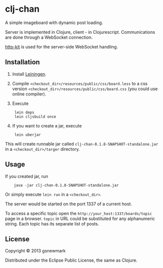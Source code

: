 # clj-chan

A simple imageboard with dynamic post loading.

Server is implemented in Clojure, client - in Clojurescript. Communications
are done through a WebSocket connection.

[http-kit](http://http-kit.org/index.html) is used for the server-side
WebSocket handling.

## Installation

1. Install [Leiningen](http://leiningen.org/).
2. Compile `<checkout_dir>/resources/public/css/board.less` to a css version
`<checkout_dir>/resources/public/css/board.css` (you could use online
compiler).
3. Execute

        lein deps
        lein cljsbuild once

4. If you want to create a jar, execute

        lein uberjar

This will create runnable jar called `clj-chan-0.1.8-SNAPSHOT-standalone.jar`
in a `<checkout_dir>/targer` directory.

## Usage

If you created jar, run

        java -jar clj-chan-0.1.8-SNAPSHOT-standalone.jar

Or simply execute `lein run` in a `<checkout_dir>`.

The server would be started on the port 1337 of a current host.

To access a specific topic open the `http://your_host:1337/boards/topic`
page in a browser. `topic` in URL could be substituted for any alphanumeric
string. Each topic has its separate list of posts.

## License

Copyright © 2013 gsnewmark

Distributed under the Eclipse Public License, the same as Clojure.
